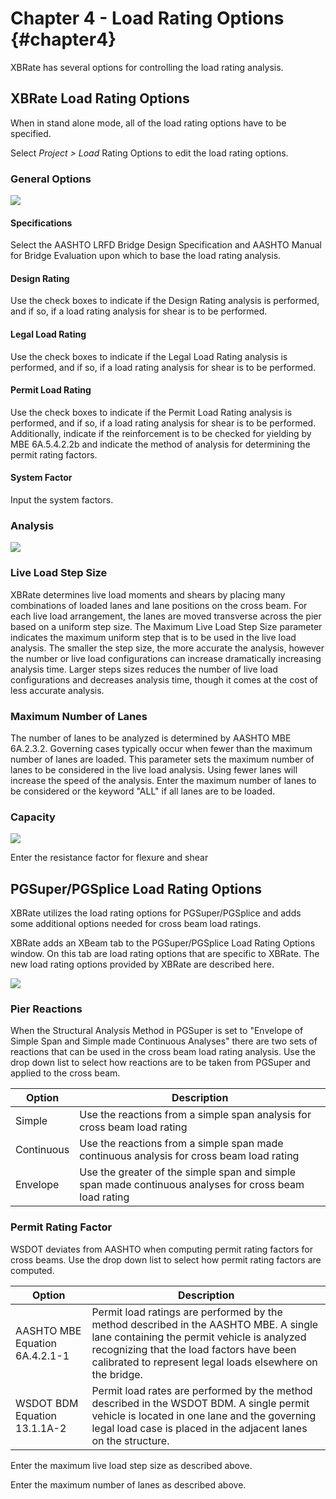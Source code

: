 Chapter 4 - Load Rating Options {#chapter4}
==============================================
XBRate has several options for controlling the load rating analysis. 

## XBRate Load Rating Options
When in stand alone mode, all of the load rating options have to be specified. 

Select *Project > Load* Rating Options to edit the load rating options.

### General Options
![](General.png)
 
#### Specifications
Select the AASHTO LRFD Bridge Design Specification and AASHTO Manual for Bridge Evaluation upon which to base the load rating analysis.

#### Design Rating
Use the check boxes to indicate if the Design Rating analysis is performed, and if so, if a load rating analysis for shear is to be performed.

#### Legal Load Rating
Use the check boxes to indicate if the Legal Load Rating analysis is performed, and if so, if a load rating analysis for shear is to be performed.

#### Permit Load Rating
Use the check boxes to indicate if the Permit Load Rating analysis is performed, and if so, if a load rating analysis for shear is to be performed. Additionally, indicate if the reinforcement is to be checked for yielding by MBE 6A.5.4.2.2b and indicate the method of analysis for determining the permit rating factors.


#### System Factor
Input the system factors.


### Analysis
![](Analysis.png)

### Live Load Step Size
XBRate determines live load moments and shears by placing many combinations of loaded lanes and lane positions on the cross beam. For each live load arrangement, the lanes are moved transverse across the pier based on a uniform step size. The Maximum Live Load Step Size parameter indicates the maximum uniform step that is to be used in the live load analysis. The smaller the step size, the more accurate the analysis, however the number or live load configurations can increase dramatically increasing analysis time. Larger steps sizes reduces the number of live load configurations and decreases analysis time, though it comes at the cost of less accurate analysis.


### Maximum Number of Lanes
The number of lanes to be analyzed is determined by AASHTO MBE 6A.2.3.2. Governing cases typically occur when fewer than the maximum number of lanes are loaded. This parameter sets the maximum number of lanes to be considered in the live load analysis. Using fewer lanes will increase the speed of the analysis. Enter the maximum number of lanes to be considered or the keyword "ALL" if all lanes are to be loaded.


### Capacity
![](Capacity.png)


Enter the resistance factor for flexure and shear

## PGSuper/PGSplice Load Rating Options
XBRate utilizes the load rating options for PGSuper/PGSplice and adds some additional options needed for cross beam load ratings.

XBRate adds an XBeam tab to the PGSuper/PGSplice Load Rating Options window. On this tab are load rating options that are specific to XBRate. The new load rating options provided by XBRate are described here.

![](PGSRatingOptions.png)
 

### Pier Reactions
When the Structural Analysis Method in PGSuper is set to "Envelope of Simple Span and Simple made Continuous Analyses" there are two sets of reactions that can be used in the cross beam load rating analysis. Use the drop down list to select how reactions are to be taken from PGSuper and applied to the cross beam.


Option | Description
--------|----------
Simple | Use the reactions from a simple span analysis for cross beam load rating
Continuous | Use the reactions from a simple span made continuous analysis for cross beam load rating
Envelope | Use the greater of the simple span and simple span made continuous analyses for cross beam load rating


### Permit Rating Factor
WSDOT deviates from AASHTO when computing permit rating factors for cross beams. Use the drop down list to select how permit rating factors are computed.


Option | Description
-------|----------------
AASHTO MBE Equation 6A.4.2.1-1 | Permit load ratings are performed by the method described in the AASHTO MBE. A single lane containing the permit vehicle is analyzed recognizing that the load factors have been calibrated to represent legal loads elsewhere on the bridge.
WSDOT BDM Equation  13.1.1A-2 | Permit load rates are performed by the method described in the WSDOT BDM. A single permit vehicle is located in one lane and the governing legal load case is placed in the adjacent lanes on the structure.



Enter the maximum live load step size as described above.

Enter the maximum number of lanes as described above.
